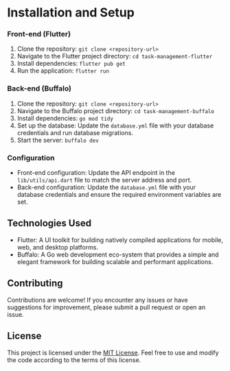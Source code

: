 # Installation and Setup

### Front-end (Flutter)

1. Clone the repository: `git clone <repository-url>`
2. Navigate to the Flutter project directory: `cd task-management-flutter`
3. Install dependencies: `flutter pub get`
4. Run the application: `flutter run`

### Back-end (Buffalo)

1. Clone the repository: `git clone <repository-url>`
2. Navigate to the Buffalo project directory: `cd task-management-buffalo`
3. Install dependencies: `go mod tidy`
4. Set up the database: Update the `database.yml` file with your database credentials and run database migrations.
5. Start the server: `buffalo dev`

### Configuration

- Front-end configuration: Update the API endpoint in the `lib/utils/api.dart` file to match the server address and port.
- Back-end configuration: Update the `database.yml` file with your database credentials and ensure the required environment variables are set.

## Technologies Used

- Flutter: A UI toolkit for building natively compiled applications for mobile, web, and desktop platforms.
- Buffalo: A Go web development eco-system that provides a simple and elegant framework for building scalable and performant applications.

## Contributing

Contributions are welcome! If you encounter any issues or have suggestions for improvement, please submit a pull request or open an issue.

## License

This project is licensed under the [MIT License](LICENSE). Feel free to use and modify the code according to the terms of this license.
